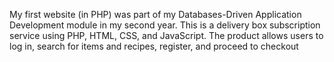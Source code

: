 My first website (in PHP) was part of my Databases-Driven Application Development module in my second year. This is a delivery box subscription service using PHP, HTML, CSS, and JavaScript. The product allows users to log in, search for items and recipes, register, and proceed to checkout
